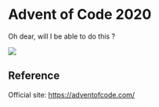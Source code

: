 # Advent of Code 2020

Oh dear, will I be able to do this ?


![](https://media.giphy.com/media/d17nhnqHflmUM/giphy.gif)

## Reference

Official site: https://adventofcode.com/
